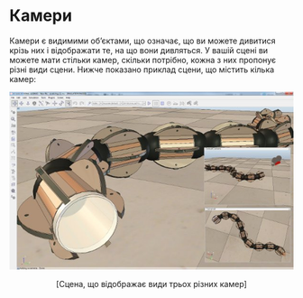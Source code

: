 # Камери

Камери є видимими об’єктами, що означає, що ви можете дивитися крізь них і відображати те, на що вони дивляться. У вашій сцені ви можете мати стільки камер, скільки потрібно, кожна з них пропонує різні види сцени. Нижче показано приклад сцени, що містить кілька камер:

<p align="center">
<img src="cameras2.jpg" />
</p>
<p align="center">[Сцена, що відображає види трьох різних камер]</p>
